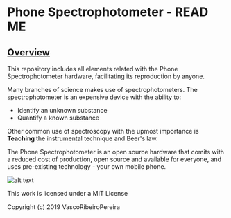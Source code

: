 # Phone Spectrophotometer - READ ME
## <U> Overview </U>

This repository includes all elements related with the Phone Spectrophotometer hardware, facilitating its reproduction by anyone.

Many branches of science makes use of spectrophotometers.
The spectrophotometer is an expensive device with the ability to:
<ul>
  <li>Identify an unknown substance</li>
  <li>Quantify a known substance</li>
</ul>
Other common use of spectroscopy with the upmost importance is <b> Teaching </b> the instrumental technique and Beer's law.

The Phone Spectrophotometer is an open source hardware that comits with a reduced cost of production, open source and available for everyone, and uses pre-existing technology - your own mobile phone.


![alt text](https://github.com/VascoRibeiroPereira/phone-spectrophotometer/blob/master/images/Overview.jpg?raw=true)


This work is licensed under a MIT License

Copyright (c) 2019 VascoRibeiroPereira
